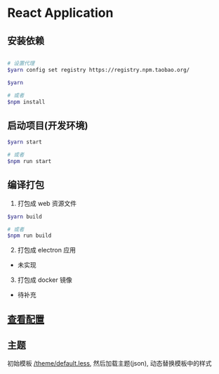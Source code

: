 # React Application

## 安装依赖

```bash

# 设置代理
$yarn config set registry https://registry.npm.taobao.org/

$yarn

# 或者
$npm install
```

## 启动项目(开发环境)

```bash
$yarn start

# 或者
$npm run start
```

## 编译打包

1. 打包成 web 资源文件

```bash
$yarn build

# 或者
$npm run build
```

2. 打包成 electron 应用

-   未实现

3. 打包成 docker 镜像

-   待补充

## [查看配置](config/README.MD#config)

## 主题

初始模板 [/theme/default.less](public/theme/default.less), 然后加载主题(json), 动态替换模板中的样式
